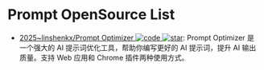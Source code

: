# Prompt OpenSource List

- [2025~linshenkx/Prompt Optimizer ![code](https://ng-tech.icu/assets/code.svg) ![star](https://img.shields.io/github/stars/linshenkx/prompt-optimizer)](https://github.com/linshenkx/prompt-optimizer): Prompt Optimizer 是一个强大的 AI 提示词优化工具，帮助你编写更好的 AI 提示词，提升 AI 输出质量。支持 Web 应用和 Chrome 插件两种使用方式。
